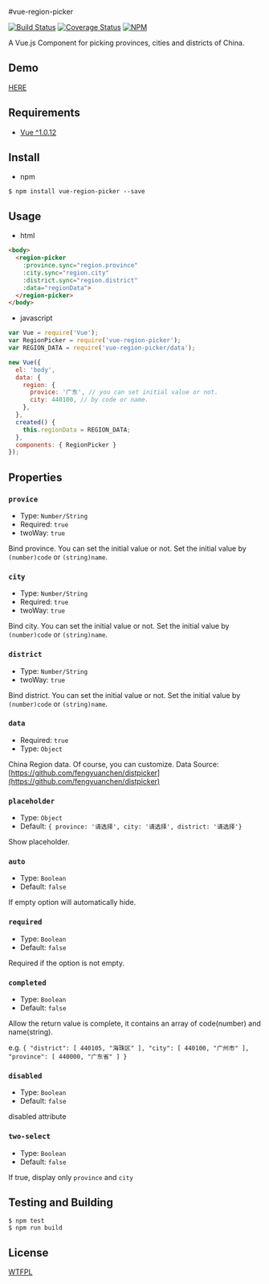 
#vue-region-picker

[![Build Status](https://travis-ci.org/QingWei-Li/vue-region-picker.svg)](https://travis-ci.org/QingWei-Li/vue-region-picker)
[![Coverage Status](https://coveralls.io/repos/QingWei-Li/vue-region-picker/badge.svg?branch=master&service=github)](https://coveralls.io/github/QingWei-Li/vue-region-picker?branch=master)
[![NPM](https://nodei.co/npm/vue-region-picker.png)](https://nodei.co/npm/vue-region-picker/)

A Vue.js Component for picking provinces, cities and districts of China.

## Demo
[HERE](http://qingwei-li.github.io/vue-region-picker/demo.html)

## Requirements
- [Vue ^1.0.12](https://github.com/vuejs/vue)

## Install
- npm

```shell
$ npm install vue-region-picker --save
```

## Usage

- html

```html
<body>
  <region-picker
    :province.sync="region.province"
    :city.sync="region.city"
    :district.sync="region.district"
    :data="regionData">
  </region-picker>
</body>
```

- javascript

```javascript
var Vue = require('Vue');
var RegionPicker = require('vue-region-picker');
var REGION_DATA = require('vue-region-picker/data');

new Vue({
  el: 'body',
  data: {
    region: {
      provice: '广东', // you can set initial value or not.
      city: 440100, // by code or name.
    },
  },
  created() {
    this.regionData = REGION_DATA;
  },
  components: { RegionPicker }
});
```


## Properties
### `provice`
- Type: `Number/String`
- Required: `true`
- twoWay: `true`

Bind province. You can set the initial value or not. Set the initial value by `(number)code` or `(string)name`.

### `city`
- Type: `Number/String`
- Required: `true`
- twoWay: `true`

Bind city. You can set the initial value or not. Set the initial value by `(number)code` or `(string)name`.

### `district`
- Type: `Number/String`
- twoWay: `true`

Bind district. You can set the initial value or not. Set the initial value by `(number)code` or `(string)name`.

### `data`
- Required: `true`
- Type: `Object`

China Region data. Of course, you can customize.
Data Source: [https://github.com/fengyuanchen/distpicker](https://github.com/fengyuanchen/distpicker)

### `placeholder`
- Type: `Object`
- Default: `{ province: '请选择', city: '请选择', district: '请选择'}`

Show placeholder.

### `auto`
- Type: `Boolean`
- Default: `false`

If empty option will automatically hide.

### `required`
- Type: `Boolean`
- Default: `false`

Required if the option is not empty.

### `completed`
- Type: `Boolean`
- Default: `false`

Allow the return value is complete, it contains an array of code(number) and name(string).

e.g. `{ "district": [ 440105, "海珠区" ], "city": [ 440100, "广州市" ], "province": [ 440000, "广东省" ] }`

### `disabled`
- Type: `Boolean`
- Default: `false`

disabled attribute

### `two-select`
- Type: `Boolean`
- Default: `false`

If true, display only `province` and `city`

## Testing and Building

```shell
$ npm test
$ npm run build
```

## License
[WTFPL](https://github.com/QingWei-Li/vue-region-picker/blob/master/LICENSE)
